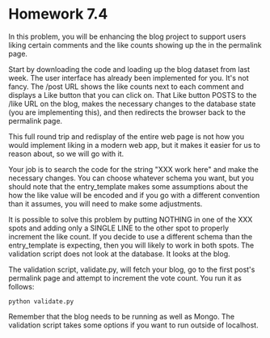 Homework 7.4
=====

In this problem, you will be enhancing the blog project to support users liking certain comments and the like counts showing up the in the permalink page. 

Start by downloading the code and loading up the blog dataset from last week. The user interface has already been implemented for you. It's not fancy. The /post URL shows the like counts next to each comment and displays a Like button that you can click on. That Like button POSTS to the /like URL on the blog, makes the necessary changes to the database state (you are implementing this), and then redirects the browser back to the permalink page. 

This full round trip and redisplay of the entire web page is not how you would implement liking in a modern web app, but it makes it easier for us to reason about, so we will go with it. 

Your job is to search the code for the string "XXX work here" and make the necessary changes. You can choose whatever schema you want, but you should note that the entry_template makes some assumptions about the how the like value will be encoded and if you go with a different convention than it assumes, you will need to make some adjustments. 

It is possible to solve this problem by putting NOTHING in one of the XXX spots and adding only a SINGLE LINE to the other spot to properly increment the like count. If you decide to use a different schema than the entry_template is expecting, then you will likely to work in both spots. The validation script does not look at the database. It looks at the blog. 

The validation script, validate.py, will fetch your blog, go to the first post's permalink page and attempt to increment the vote count. You run it as follows:
```
python validate.py
```

Remember that the blog needs to be running as well as Mongo. The validation script takes some options if you want to run outside of localhost. 
